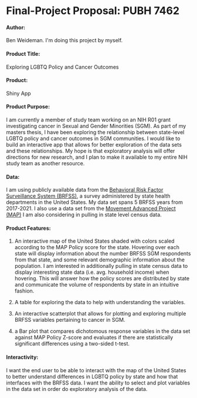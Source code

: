 # Final-Project Proposal: PUBH 7462

#### Author:

Ben Weideman. I'm doing this project by myself.

#### Product Title:

Exploring LGBTQ Policy and Cancer Outcomes

#### Product:

Shiny App

#### Product Purpose:

I am currently a member of study team working on an NIH R01 grant investigating cancer in Sexual and Gender Minorities (SGM). As part of my masters thesis, I have been exploring the relationship between state-level LGBTQ policy and cancer outcomes in SGM communities. I would like to build an interactive app that allows for better exploration of the data sets and these relationships. My hope is that exploratory analysis will offer directions for new research, and I plan to make it available to my entire NIH study team as another resource.

#### Data:

I am using publicly available data from the [Behavioral Risk Factor Surveillance System (BRFSS)](https://www.google.com/search?q=brfss+data&oq=brfss&aqs=edge.4.69i59l4j0i512l4j69i60.5098j0j4&sourceid=chrome&ie=UTF-8), a survey administered by state health departments in the United States. My data set spans 5 BRFSS years from 2017-2021. I also use a data set from the [Movement Advanced Project (MAP)](https://www.lgbtmap.org/) I am also considering in pulling in state level census data.

#### Product Features:

1.  An interactive map of the United States shaded with colors scaled according to the MAP Policy score for the state. Hovering over each state will display information about the number BRFSS SGM respondents from that state, and some relevant demographic information about the population. I am interested in additionally pulling in state census data to display interesting state data (i.e. avg. household income) when hovering. This will answer how the policy scores are distributed by state and communicate the volume of respondents by state in an intuitive fashion.

2.  A table for exploring the data to help with understanding the variables.

3.  An interactive scatterplot that allows for plotting and exploring multiple BRFSS variables pertaining to cancer in SGM.

4.  a Bar plot that compares dichotomous response variables in the data set against MAP Policy Z-score and evaluates if there are statistically significant differences using a two-sided t-test.

#### Interactivity:

I want the end user to be able to interact with the map of the United States to better understand differences in LGBTQ policy by state and how that interfaces with the BRFSS data. I want the ability to select and plot variables in the data set in order do exploratory analysis of the data.
